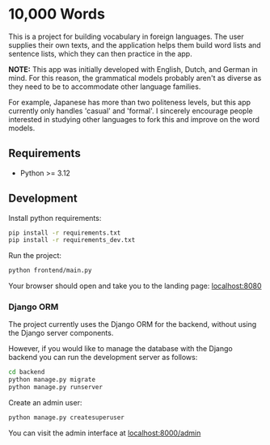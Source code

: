 # 10,000 Words

This is a project for building vocabulary in foreign languages.
The user supplies their own texts, and the application helps them build word
lists and sentence lists, which they can then practice in the app.

**NOTE:** This app was initially developed with English, Dutch, and German in
mind. For this reason, the grammatical models probably aren't as diverse as
they need to be to accommodate other language families.

For example, Japanese has more than two politeness levels, but this app
currently only handles 'casual' and 'formal'. I sincerely encourage people
interested in studying other languages to fork this and improve on the word
models.


## Requirements

* Python >= 3.12


## Development

Install python requirements:

```sh
pip install -r requirements.txt
pip install -r requirements_dev.txt
```

Run the project:

```sh
python frontend/main.py
```

Your browser should open and take you to the landing page:
[localhost:8080](http://localhost:8080)


### Django ORM

The project currently uses the Django ORM for the backend,
without using the Django server components.

However, if you would like to manage the database with the Django backend
you can run the development server as follows:

```sh
cd backend
python manage.py migrate
python manage.py runserver
```

Create an admin user:

```sh
python manage.py createsuperuser
```

You can visit the admin interface at
[localhost:8000/admin](http://localhost:8000/admin)
